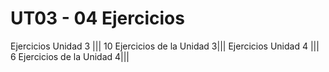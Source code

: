 # UT03 - 04 Ejercicios
Ejercicios Unidad 3 |||
10 Ejercicios de la Unidad 3|||
Ejercicios Unidad 4 |||
6 Ejercicios de la Unidad 4|||
